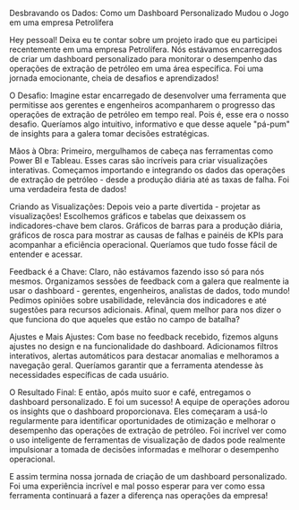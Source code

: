 Desbravando os Dados: Como um Dashboard Personalizado Mudou o Jogo em uma empresa Petrolífera

Hey pessoal! Deixa eu te contar sobre um projeto irado que eu participei recentemente em uma empresa Petrolífera. Nós estávamos encarregados de criar um dashboard personalizado para monitorar o desempenho das operações de extração de petróleo em uma área específica. Foi uma jornada emocionante, cheia de desafios e aprendizados!

O Desafio:
Imagine estar encarregado de desenvolver uma ferramenta que permitisse aos gerentes e engenheiros acompanharem o progresso das operações de extração de petróleo em tempo real. Pois é, esse era o nosso desafio. Queríamos algo intuitivo, informativo e que desse aquele "pá-pum" de insights para a galera tomar decisões estratégicas.

Mãos à Obra:
Primeiro, mergulhamos de cabeça nas ferramentas como Power BI e Tableau. Esses caras são incríveis para criar visualizações interativas. Começamos importando e integrando os dados das operações de extração de petróleo - desde a produção diária até as taxas de falha. Foi uma verdadeira festa de dados!

Criando as Visualizações:
Depois veio a parte divertida - projetar as visualizações! Escolhemos gráficos e tabelas que deixassem os indicadores-chave bem claros. Gráficos de barras para a produção diária, gráficos de rosca para mostrar as causas de falhas e painéis de KPIs para acompanhar a eficiência operacional. Queríamos que tudo fosse fácil de entender e acessar.

Feedback é a Chave:
Claro, não estávamos fazendo isso só para nós mesmos. Organizamos sessões de feedback com a galera que realmente ia usar o dashboard - gerentes, engenheiros, analistas de dados, todo mundo! Pedimos opiniões sobre usabilidade, relevância dos indicadores e até sugestões para recursos adicionais. Afinal, quem melhor para nos dizer o que funciona do que aqueles que estão no campo de batalha?

Ajustes e Mais Ajustes:
Com base no feedback recebido, fizemos alguns ajustes no design e na funcionalidade do dashboard. Adicionamos filtros interativos, alertas automáticos para destacar anomalias e melhoramos a navegação geral. Queríamos garantir que a ferramenta atendesse às necessidades específicas de cada usuário.

O Resultado Final:
E então, após muito suor e café, entregamos o dashboard personalizado. E foi um sucesso! A equipe de operações adorou os insights que o dashboard proporcionava. Eles começaram a usá-lo regularmente para identificar oportunidades de otimização e melhorar o desempenho das operações de extração de petróleo. Foi incrível ver como o uso inteligente de ferramentas de visualização de dados pode realmente impulsionar a tomada de decisões informadas e melhorar o desempenho operacional.

E assim termina nossa jornada de criação de um dashboard personalizado. Foi uma experiência incrível e mal posso esperar para ver como essa ferramenta continuará a fazer a diferença nas operações da empresa!
